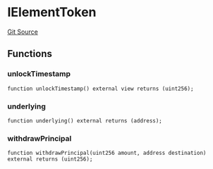 # IElementToken
[Git Source](https://github.com/Swivel-Finance/illuminate/blob/76b26ef748dc63cf89e3fa660df1bda262dcef15/src/interfaces/IElementToken.sol)


## Functions
### unlockTimestamp


```solidity
function unlockTimestamp() external view returns (uint256);
```

### underlying


```solidity
function underlying() external returns (address);
```

### withdrawPrincipal


```solidity
function withdrawPrincipal(uint256 amount, address destination) external returns (uint256);
```

